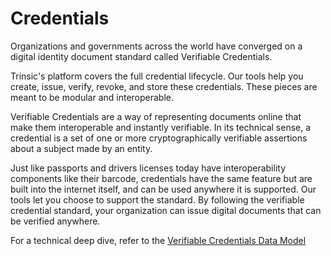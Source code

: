 # Credentials
Organizations and governments across the world have converged on a digital identity document standard called Verifiable Credentials.

Trinsic's platform covers the full credential lifecycle. Our tools help you create, issue, verify, revoke, and store these credentials. These pieces are meant to be modular and interoperable.

Verifiable Credentials are a way of representing documents online that make them interoperable and instantly verifiable. In its technical sense, a credential is a set of one or more cryptographically verifiable assertions about a subject made by an entity.

Just like passports and drivers licenses today have interoperability components like their barcode, credentials have the same feature but are built into the internet itself, and can be used anywhere it is supported. Our tools let you choose to support the standard. By following the verifiable credential standard, your organization can issue digital documents that can be verified anywhere.

For a technical deep dive, refer to the [Verifiable Credentials Data Model](https://w3c.github.io/vc-data-model)

